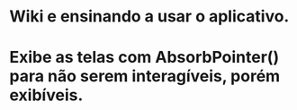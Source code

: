 # Wiki e ensinando a usar o aplicativo.

# Exibe as telas com AbsorbPointer() para não serem interagíveis, porém exibíveis.
